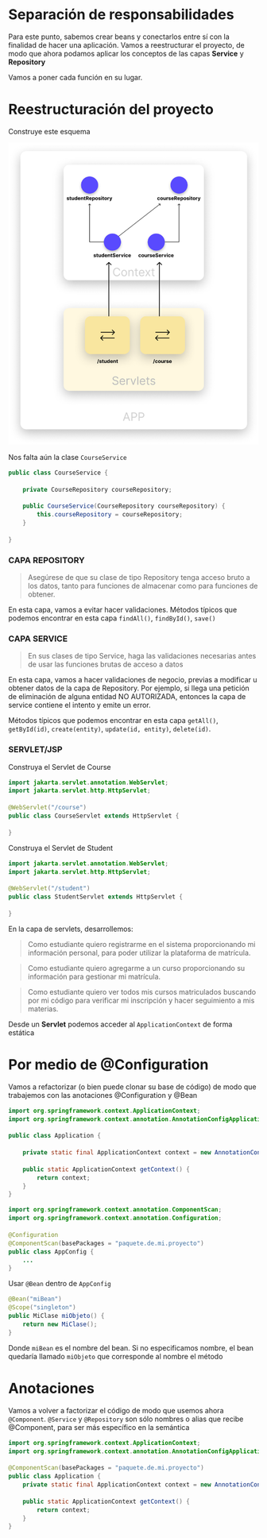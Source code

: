 # Separación de responsabilidades

Para este punto, sabemos crear beans y conectarlos entre sí con la finalidad de hacer una aplicación. Vamos a reestructurar el proyecto, de modo que ahora podamos aplicar los conceptos de las capas **Service** y  **Repository**

Vamos a poner cada función en su lugar.

# Reestructuración del proyecto

Construye este esquema

<p align="center">
    <img src="https://raw.githubusercontent.com/Domiciano/Compunet2-251/refs/heads/main/Images/image10.png" width="512">
</p>

Nos falta aún la clase `CourseService`

```java
public class CourseService {
    
    private CourseRepository courseRepository;
    
    public CourseService(CourseRepository courseRepository) {
        this.courseRepository = courseRepository;
    }
    
}
```

### CAPA REPOSITORY
> Asegúrese de que su clase de tipo Repository tenga acceso bruto a los datos, tanto para funciones de almacenar como para funciones de obtener.

En esta capa, vamos a evitar hacer validaciones. Métodos típicos que podemos encontrar en esta capa `findAll()`, `findById()`, `save()`

### CAPA SERVICE
> En sus clases de tipo Service, haga las validaciones necesarias antes de usar las funciones brutas de acceso a datos

En esta capa, vamos a hacer validaciones de negocio, previas a modificar u obtener datos de la capa de Repository. Por ejemplo, si llega una petición de eliminación de alguna entidad NO AUTORIZADA, entonces la capa de service contiene el intento y emite un error.

Métodos típicos que podemos encontrar en esta capa `getAll()`, `getById(id)`, `create(entity)`, `update(id, entity)`, `delete(id)`.


### SERVLET/JSP

Construya el Servlet de Course

```java
import jakarta.servlet.annotation.WebServlet;
import jakarta.servlet.http.HttpServlet;

@WebServlet("/course")
public class CourseServlet extends HttpServlet {
    
}
```

Construya el Servlet de Student

```java
import jakarta.servlet.annotation.WebServlet;
import jakarta.servlet.http.HttpServlet;

@WebServlet("/student")
public class StudentServlet extends HttpServlet {
    
}
```


En la capa de servlets, desarrollemos:

> Como estudiante quiero registrarme en el sistema proporcionando mi información personal, para poder utilizar la plataforma de matrícula.

> Como estudiante quiero agregarme a un curso proporcionando su información para gestionar mi matrícula.

> Como estudiante quiero ver todos mis cursos matriculados buscando por mi código para verificar mi inscripción y hacer seguimiento a mis materias.


Desde un **Servlet** podemos acceder al `ApplicationContext` de forma estática


# Por medio de @Configuration

Vamos a refactorizar (o bien puede clonar su base de código) de modo que trabajemos con las anotaciones @Configuration y @Bean

```java
import org.springframework.context.ApplicationContext;
import org.springframework.context.annotation.AnnotationConfigApplicationContext;

public class Application {

    private static final ApplicationContext context = new AnnotationConfigApplicationContext(AppConfig.class);

    public static ApplicationContext getContext() {
        return context;
    }
}
```

```java
import org.springframework.context.annotation.ComponentScan;
import org.springframework.context.annotation.Configuration;

@Configuration
@ComponentScan(basePackages = "paquete.de.mi.proyecto")
public class AppConfig {
    ...
}
```

Usar `@Bean` dentro de `AppConfig`

```java
@Bean("miBean")
@Scope("singleton") 
public MiClase miObjeto() {
    return new MiClase();
}
```
Donde `miBean` es el nombre del bean. Si no especificamos nombre, el bean quedaría llamado `miObjeto` que corresponde al nombre el método

# Anotaciones
Vamos a volver a factorizar el código de modo que usemos ahora `@Component`. `@Service` y `@Repository` son sólo nombres o alias que recibe @Component, para ser más específico en la semántica

```java
import org.springframework.context.ApplicationContext;
import org.springframework.context.annotation.AnnotationConfigApplicationContext;

@ComponentScan(basePackages = "paquete.de.mi.proyecto")
public class Application {
    private static final ApplicationContext context = new AnnotationConfigApplicationContext("org.example.app");

    public static ApplicationContext getContext() {
        return context;
    }
}
```

